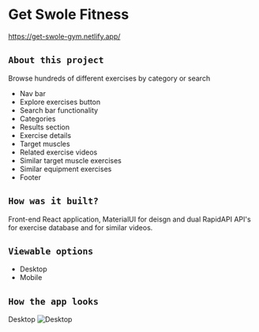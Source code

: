 # Get Swole Fitness  
https://get-swole-gym.netlify.app/

## `About this project`
Browse hundreds of different exercises by category or search
- Nav bar
- Explore exercises button
- Search bar functionality
- Categories
- Results section
- Exercise details
- Target muscles
- Related exercise videos
- Similar target muscle exercises
- Similar equipment exercises
- Footer

## `How was it built?`
Front-end React application, MaterialUI for deisgn and dual RapidAPI API's for exercise database and for similar videos.

## `Viewable options`
- Desktop
- Mobile

## `How the app looks`
Desktop
![Desktop](https://i.imgur.com/HcLI7iE.png)